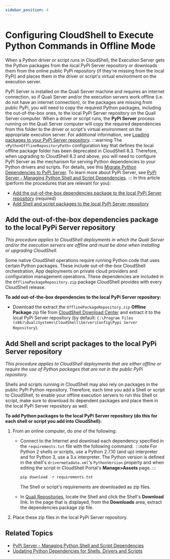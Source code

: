 ```yaml
---
sidebar_position: 4
---
```


# Configuring CloudShell to Execute Python Commands in Offline Mode

When a Python driver or script runs in CloudShell, the Execution Server gets the Python packages from the local PyPi Server repository or downloads them from the online public PyPi repository (if they're missing from the local PyPi) and places them in the driver or script's virtual environment on the execution server.

PyPi Server is installed on the Quali Server machine and requires an internet connection, so if Quali Server and/or the execution servers work offline (i.e. do not have an internet connection), or the packages are missing from public PyPi, you will need to copy the required Python packages, including the out-of-the-box ones, to the local PyPi Server repository on the Quali Server computer. When a driver or script runs, the **PyPi Server** process running on the Quali Server computer will copy the required dependencies from this folder to the driver or script's virtual environment on the appropriate execution server. For additional information, see [Loading packages to your PyPi Server repository](https://help.quali.com/Online%20Help/0.0/Portal/Content/Admn/Pyth-Cnfg-Mds.htm#Loading).
:::warning
The `<PythonOfflineRepositoryPath>` configuration key that defines the local offline package folder has been deprecated in CloudShell 8.3. Therefore, when upgrading to CloudShell 8.3 and above, you will need to configure PyPi Server as the mechanism for serving Python dependencies to your Python drivers and scripts. For details, see this [Migrate Python Dependencies to PyPi Server](https://help.quali.com/Online%20Help/0.0/Portal/Content/IG/Upgrade%20Procedure/Mgrt-Pyth-pckgs.htm). To learn more about PyPi Server, see [PyPi Server - Managing Python Shell and Script Dependencies](https://help.quali.com/Online%20Help/0.0/Portal/Content/Admn/Pyth-Cnfg-Mds.htm).
:::
In this article (perform the procedures that are relevant for you):

- [Add the out-of-the-box dependencies package to the local PyPi Server repository](https://help.quali.com/Online%20Help/0.0/Portal/Content/Admn/Cnfgr-Pyth-Env-Wrk-Offln.htm?Highlight=Configuring%20CloudShell%20to%20Execute%20Python%20Commands%20in%20Offline%20Mode#Add2) (required)
- [Add Shell and script packages to the local PyPi Server repository](https://help.quali.com/Online%20Help/0.0/Portal/Content/Admn/Cnfgr-Pyth-Env-Wrk-Offln.htm?Highlight=Configuring%20CloudShell%20to%20Execute%20Python%20Commands%20in%20Offline%20Mode#Configur2)

## Add the out-of-the-box dependencies package to the local PyPi Server repository

*This procedure applies to CloudShell deployments in which the Quali Server and/or the execution servers are offline and must be done when installing or upgrading CloudShell.*

Some native CloudShell operations require running Python code that uses certain Python packages. These include out-of-the-box CloudShell orchestration, App deployments on private cloud providers and configuration management operations. These dependencies are included in the `OfflinePackageRepository.zip` package CloudShell provides with every CloudShell release.

**To add out-of-the-box dependencies to the local PyPi Server repository:**

- Download the extract the `OfflinePackageRepository.zip` **Offline Package** zip file from [CloudShell Download Center](https://support.quali.com/hc/en-us/articles/231613247) and extract it to the local PyPi Server repository (by default: `C:\Program Files (x86)\QualiSystems\CloudShell\Server\Config\Pypi Server Repository`).

## Add Shell and script packages to the local PyPi Server repository

*This procedure applies to CloudShell deployments that are either offline or require the use of Python packages that are not in the public PyPi repository.*

Shells and scripts running in CloudShell may also rely on packages in the public PyPi Python repository. Therefore, each time you add a Shell or script to CloudShell, to enable your offline execution servers to run this Shell or script, make sure to download its dependent packages and place them in the local PyPi Server repository as well.

**To add Python packages to the local PyPi Server repository (do this for each shell or script you add into CloudShell):**

1. From an online computer, do one of the following:
    
    - Connect to the Internet and download each dependency specified in the `requirements.txt` file with the following command: 
        :::note
        For Python 2 shells or scripts, use a Python 2.7.10 (and up) interpreter and for Python 3, use a 3.x interpreter. The Python version is defined in the shell's `drivermetadata.xml`'s `PythonVersion` property and when editing the script in CloudShell Portal's **Manage>Assets** page.
        :::
        ```python
        pip download -r requirements.txt
        ```
        
        The Shell or script's requirements are downloaded as zip files.
        
    - In [Quali Repositories](https://github.com/orgs/QualiSystems/repositories), locate the Shell and click the Shell's **Download** link. In the page that is displayed, from the **Downloads** area, extract the dependencies package zip file.
2. Place these zip files in the local PyPi Server repository.

## Related Topics

- [PyPi Server - Managing Python Shell and Script Dependencies](https://help.quali.com/Online%20Help/0.0/Portal/Content/Admn/Pyth-Cnfg-Mds.htm)
- [Updating Python Dependencies for Shells, Drivers and Scripts](https://help.quali.com/Online%20Help/0.0/Portal/Content/Admn/Updt-Pyth-Libs.htm)
